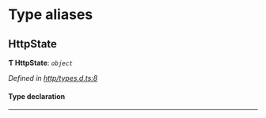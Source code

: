

# Type aliases

<a id="httpstate"></a>

##  HttpState

**Ƭ HttpState**: *`object`*

*Defined in [http/types.d.ts:8](https://github.com/polkadot-js/api/blob/c7cd9cd/packages/api-provider/src/http/types.d.ts#L8)*

#### Type declaration

___

